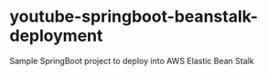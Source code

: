 # youtube-springboot-beanstalk-deployment
Sample SpringBoot project to deploy into AWS Elastic Bean Stalk
